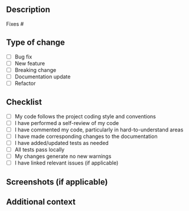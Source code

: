 ## Description

<!-- Please include a summary of the change and which issue is fixed. Also include relevant motivation and context. -->

Fixes #

## Type of change

- [ ] Bug fix
- [ ] New feature
- [ ] Breaking change
- [ ] Documentation update
- [ ] Refactor

## Checklist

- [ ] My code follows the project coding style and conventions
- [ ] I have performed a self-review of my code
- [ ] I have commented my code, particularly in hard-to-understand areas
- [ ] I have made corresponding changes to the documentation
- [ ] I have added/updated tests as needed
- [ ] All tests pass locally
- [ ] My changes generate no new warnings
- [ ] I have linked relevant issues (if applicable)

## Screenshots (if applicable)

<!-- Add screenshots to help explain your changes. -->

## Additional context

<!-- Add any other context about the PR here. -->
